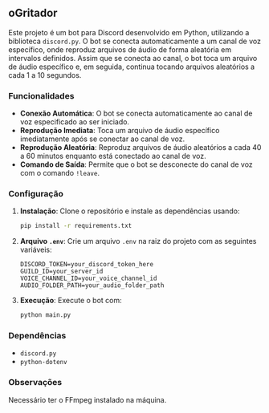 ## oGritador

Este projeto é um bot para Discord desenvolvido em Python, utilizando a biblioteca `discord.py`. O bot se conecta automaticamente a um canal de voz específico, onde reproduz arquivos de áudio de forma aleatória em intervalos definidos. Assim que se conecta ao canal, o bot toca um arquivo de áudio específico e, em seguida, continua tocando arquivos aleatórios a cada 1 a 10 segundos.

### Funcionalidades

- **Conexão Automática**: O bot se conecta automaticamente ao canal de voz especificado ao ser iniciado.
- **Reprodução Imediata**: Toca um arquivo de áudio específico imediatamente após se conectar ao canal de voz.
- **Reprodução Aleatória**: Reproduz arquivos de áudio aleatórios a cada 40 a 60 minutos enquanto está conectado ao canal de voz.
- **Comando de Saída**: Permite que o bot se desconecte do canal de voz com o comando `!leave`.

### Configuração

1. **Instalação**: Clone o repositório e instale as dependências usando:

    ```bash
    pip install -r requirements.txt
    ```

2. **Arquivo `.env`**: Crie um arquivo `.env` na raiz do projeto com as seguintes variáveis:

    ```plaintext
    DISCORD_TOKEN=your_discord_token_here
    GUILD_ID=your_server_id
    VOICE_CHANNEL_ID=your_voice_channel_id
    AUDIO_FOLDER_PATH=your_audio_folder_path
    ```

3. **Execução**: Execute o bot com:

    ```bash
    python main.py
    ```

### Dependências

- `discord.py`
- `python-dotenv`

### Observações

Necessário ter o FFmpeg instalado na máquina.
